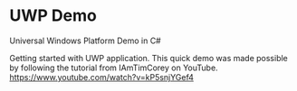 # UWP Demo
Universal Windows Platform Demo in C#

Getting started with UWP application. This quick demo was made possible by following the tutorial from IAmTimCorey on YouTube.
https://www.youtube.com/watch?v=kP5snjYGef4
